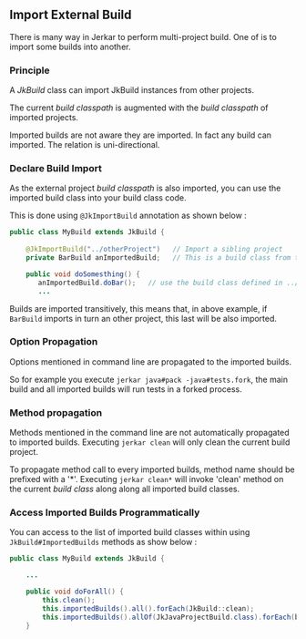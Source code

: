 ## Import External Build

There is many way in Jerkar to perform multi-project build. One of is to import some builds into another.

### Principle

A _JkBuild_ class can import JkBuild instances from other projects. 

The current _build classpath_ is augmented with the _build classpath_ of imported projects.

Imported builds are not aware they are imported. In fact any build can imported. The relation is uni-directional.

### Declare Build Import

As the external project _build classpath_ is also imported, you can use the imported build class into your build class code.

This is done using `@JkImportBuild` annotation as shown below :  

```Java
public class MyBuild extends JkBuild {
    
    @JkImportBuild("../otherProject")   // Import a sibling project
    private BarBuild anImportedBuild;   // This is a build class from the sibling project

    public void doSomesthing() {
       anImportedBuild.doBar();   // use the build class defined in ../otherProject
       ...
```

Builds are imported transitively, this means that, in above example, if `BarBuild` imports in turn an other project, this 
last will be also imported. 

### Option Propagation

Options mentioned in command line are propagated to the imported builds. 

So for example you execute `jerkar java#pack -java#tests.fork`, the main build and all imported builds will run tests in a forked process.

### Method propagation

Methods mentioned in the command line are not automatically propagated to imported builds. Executing `jerkar clean` will 
only clean the current build project.

To propagate method call to every imported builds, method name should be prefixed with a '*'. Executing `jerkar clean*` will 
invoke 'clean' method on the current _build class_ along along all imported build classes.

### Access Imported Builds Programmatically

You can access to the list of imported build classes within using `JkBuild#ImportedBuilds` methods as show below :

```Java
public class MyBuild extends JkBuild {

    ...

    public void doForAll() {
        this.clean();
        this.importedBuilds().all().forEach(JkBuild::clean);
        this.importedBuilds().allOf(JkJavaProjectBuild.class).forEach(build -> build.java().pack());
    }
```

